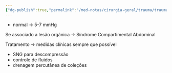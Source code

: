```yaml
---
{"dg-publish":true,"permalink":"/med-notas/cirurgia-geral/trauma/trauma-abdominal/hipertensao-intra-abdominal/"}
---
```



- normal -> 5-7 mmHg

Se associado a lesão orgânica -> Síndrome Compartimental Abdominal


Tratamento -> medidas clínicas sempre que possível
- SNG para descompressão
- controle de fluidos
- drenagem percutânea de coleções